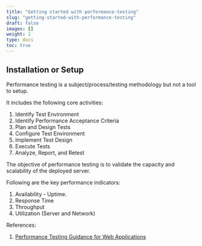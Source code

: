 ```yaml
---
title: "Getting started with performance-testing"
slug: "getting-started-with-performance-testing"
draft: false
images: []
weight: 1
type: docs
toc: true
---
```


## Installation or Setup
Performance testing is a subject/process/testing methodology but not a tool to setup. 

It includes the following core activities:

 1. Identify Test Environment
 2. Identify Performance Acceptance Criteria
 3. Plan and Design Tests
 4. Configure Test Environment
 5. Implement Test Design
 6. Execute Tests
 7. Analyze, Report, and Retest

The objective of performance testing is to validate the capacity and scalability of the deployed server.

Following are the key performance indicators:

 1. Availability - Uptime.
 2. Response Time
 3. Throughput
 4. Utilization (Server and Network)

References:

 1. [Performance Testing Guidance for Web Applications][1]


  [1]: https://msdn.microsoft.com/en-us/library/bb924375.aspx

